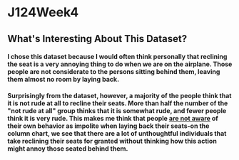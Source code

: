 # J124Week4
## What's Interesting About This Dataset?
#### I chose this dataset because I would often think personally that reclining the seat is a very annoying thing to do when we are on the airplane. Those people are not considerate to the persons sitting behind them, leaving them almost no room by laying back.
#### Surprisingly from the dataset, however, a majority of the people think that it is not rude at all to recline their seats. More than half the number of the "**not rude at all**" group thinks that it is somewhat rude, and fewer people think it is very rude. This makes me think that people <ins>are not aware</ins> of their own behavior as impolite when laying back their seats-on the column chart, we see that there are a lot of unthoughtful individuals that take reclining their seats for granted without thinking how this action might annoy those seated behind them.
